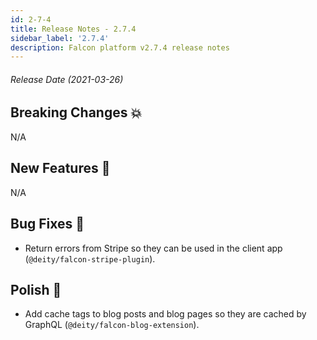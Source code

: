 ```yaml
---
id: 2-7-4
title: Release Notes - 2.7.4
sidebar_label: '2.7.4'
description: Falcon platform v2.7.4 release notes
---
```


###### Release Date (2021-03-26)

## Breaking Changes 💥

N/A

## New Features 🚀

N/A

## Bug Fixes 🐛

- Return errors from Stripe so they can be used in the client app (`@deity/falcon-stripe-plugin`).


## Polish 💅

- Add cache tags to blog posts and blog pages so they are cached by GraphQL (`@deity/falcon-blog-extension`).
